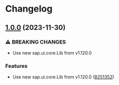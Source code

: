 # Changelog

## [1.0.0](https://github.com/mauriciolauffer/openui5-model-json-crud/compare/v0.0.15...v1.0.0) (2023-11-30)


### ⚠ BREAKING CHANGES

* Use new sap.ui.core.Lib from v1.120.0

### Features

* Use new sap.ui.core.Lib from v1.120.0 ([8251352](https://github.com/mauriciolauffer/openui5-model-json-crud/commit/8251352206692761c2db19ec94ac4387e531be85))
